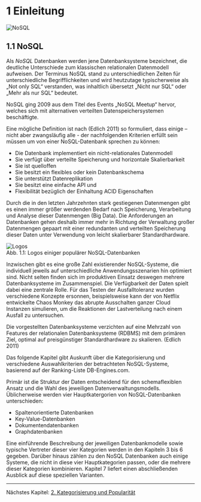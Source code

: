 # 1 Einleitung 



![][img-nosql]  

## 1.1 NoSQL


Als *NoSQL* Datenbanken werden jene Datenbanksysteme bezeichnet, die deutliche Unterschiede zum klassischen relationalen Datenmodell aufweisen. Der Terminus NoSQL stand zu unterschiedlichen Zeiten für unterschiedliche Begrifflichkeiten und wird heutzutage typischerweise als „Not only SQL“ verstanden, was inhaltlich übersetzt „Nicht nur SQL“ oder „Mehr als nur SQL“ bedeutet. 

NoSQL ging 2009 aus dem Titel des Events „NoSQL Meetup“ hervor, welches sich mit alternativen verteilten Datenspeichersystemen beschäftigte.

Eine mögliche Definition ist nach (Edlich 2011) so formuliert, dass einige – nicht aber zwangsläufig alle - der nachfolgenden Kriterien erfüllt sein müssen um von einer NoSQL-Datenbank sprechen zu können:

- Die Datenbank implementiert ein nicht-relationales Datenmodell
- Sie verfügt über verteilte Speicherung und horizontale Skalierbarkeit
- Sie ist quelloffen
- Sie besitzt ein flexibles oder kein Datenbankschema
- Sie unterstützt Datenreplikation
- Sie besitzt eine einfache API und
- Flexibilität bezüglich der Einhaltung ACID Eigenschaften


Durch die in den letzten Jahrzehnten stark gestiegenen Datenmengen gibt es einen immer größer werdenden Bedarf nach Speicherung, Verarbeitung und Analyse dieser Datenmengen (Big Data). Die Anforderungen an Datenbanken gehen deshalb immer mehr in Richtung der Verwaltung großer Datenmengen gepaart mit einer redundanten und verteilten Speicherung dieser Daten unter Verwendung von leicht skalierbarer Standardhardware. 

![][img-logos]  
Abb. 1.1: Logos einiger populärer NoSQL-Datenbanken

Inzwischen gibt es eine große Zahl existierender NoSQL-Systeme, die individuell jeweils auf unterschiedliche Anwendungsszenarien hin optimiert sind. Nicht selten finden sich im produktiven Einsatz deswegen mehrere Datenbanksysteme im Zusammenspiel. Die Verfügbarkeit der Daten spielt dabei eine zentrale Rolle. Für das Testen der Ausfalltoleranz wurden verschiedene Konzepte ersonnen, beispielsweise kann der von Netflix entwickelte Chaos Monkey das abrupte Ausschalten ganzer Cloud Instanzen simulieren, um die Reaktionen der Lastverteilung nach einem Ausfall zu untersuchen.

Die vorgestellten Datenbanksysteme verzichten auf eine Mehrzahl von Features der relationalen Datenbanksysteme (RDBMS) mit dem primären Ziel, optimal auf preisgünstiger Standardhardware zu skalieren. (Edlich 2011)

Das folgende Kapitel gibt Auskunft über die Kategorisierung und verschiedene Auswahlkriterien der betrachteten NoSQL-Systeme, basierend auf der Ranking-Liste DB-Engines.com. 

Primär ist die Struktur der Daten entscheidend für den schemaflexiblen Ansatz und die Wahl des jeweiligen Datenverwaltungsmodells. Üblicherweise werden vier Hauptkatergorien von NoSQL-Datenbanken unterschieden:


- Spaltenorientierte Datenbanken 
- Key-Value-Datenbanken
- Dokumentendatenbanken 
- Graphdatenbanken

Eine einführende Beschreibung der jeweiligen Datenbankmodelle sowie typische Vertreter dieser vier Kategorien werden in den Kapiteln 3 bis 6 gegeben. Darüber hinaus zählen zu den NoSQL Datenbanken auch einige Systeme, die nicht in diese vier Hauptkategorien passen, oder die mehrere dieser Kategorien kombinieren. Kapitel 7 liefert einen abschließenden Ausblick auf diese speziellen Varianten.


***

Nächstes Kapitel: [2. Kategorisierung und Popularität][kap2]  

[kap2]:             ./2_kategorisierung_und_popularitaet.md "Kategorisierung und Popularität"
[img-logos]:      ./img/NoSQLLogos300.jpg "Logos"
[img-nosql]:      ./img/nosql.png "NoSQL"

